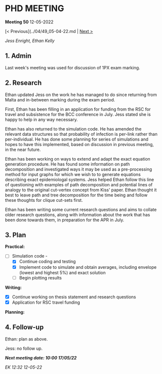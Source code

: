 # PHD MEETING

__Meeting 50__
12-05-2022

[< Previous](../04/49_05-04-22.md | [Next >]()

_Jess Enright,_
_Ethan Kelly_


## 1. Admin

Last week's meeting was used for discussion of 1PX exam marking.


## 2. Research

Ethan updated Jess on the work he has managed to do since returning from Malta and in-between marking during the exam period.

First, Ethan has been filling in an application for funding from the RSC for travel and subsistence for the BCC conference in July. Jess stated she is happy to help in any way necessary.

Ethan has also returned to the simulation code. He has amended the relevant data structures so that probability of infection is per-link rather than per-individual. He has done some planning for series of simulations and hopes to have this implemented, based on discussion in previous meeting, in the near future.

Ethan has been working on ways to extend and adapt the exact equation generation procedure. He has found some information on path decomposition and investigated ways it may be used as a pre-processing method for input graphs for which we wish to to generate equations describing exact epidemiologal systems. Jess helped Ethan follow this line of questioning with examples of path decomposition and potential lines of analogy to the original cut-vertex concept from Kiss' paper. Ethan thought it best to leave path and tree decomposition for the time being and follow these thoughts for clique cut-sets first.

Ethan has been writing some current research questions and aims to collate older research questions, along with information about the work that has been done towards them, in preparation for the APR in July.


## 3. Plan

**Practical:**
- [ ] Simulation code - 
	- [X] Continue coding and testing 
	- [X] Implement code to simulate and obtain averages, including envelope (lowest and highest 5%) and exact solution 
	- [ ] Begin plotting results

**Writing:**
- [X] Continue working on thesis statement and research questions
- [X] Application for RSC travel funding

**Planning:**




## 4. Follow-up

Ethan: plan as above.

Jess: no follow up.


**_Next meeting date: 10:00 17/05/22_**



_EK 12:32 12-05-22_
